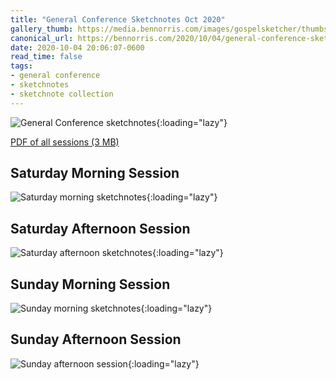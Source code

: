 ```yaml
---
title: "General Conference Sketchnotes Oct 2020"
gallery_thumb: https://media.bennorris.com/images/gospelsketcher/thumbs/oct-20-intro.jpg
canonical_url: https://bennorris.com/2020/10/04/general-conference-sketchnotes-oct-2020
date: 2020-10-04 20:06:07-0600
read_time: false
tags:
- general conference
- sketchnotes
- sketchnote collection
---
```


![General Conference sketchnotes](https://media.bennorris.com/images/gospelsketcher/general-conference/oct-2020/oct-20-intro.jpg){:loading="lazy"}

[PDF of all sessions (3 MB)](https://media.bennorris.com/images/gospelsketcher/general-conference/oct-2020/oct-2020-general-confrerence-sketchnotes.pdf)

## Saturday Morning Session

![Saturday morning sketchnotes](https://media.bennorris.com/images/gospelsketcher/general-conference/oct-2020/oct-20-1-sat-am.jpg){:loading="lazy"}

## Saturday Afternoon Session

![Saturday afternoon sketchnotes](https://media.bennorris.com/images/gospelsketcher/general-conference/oct-2020/oct-20-2-sat-pm.jpg){:loading="lazy"}

## Sunday Morning Session

![Sunday morning sketchnotes](https://media.bennorris.com/images/gospelsketcher/general-conference/oct-2020/oct-20-4-sun-am.jpg){:loading="lazy"}

## Sunday Afternoon Session

![Sunday afternoon session](https://media.bennorris.com/images/gospelsketcher/general-conference/oct-2020/oct-20-5-sun-pm.jpg){:loading="lazy"}